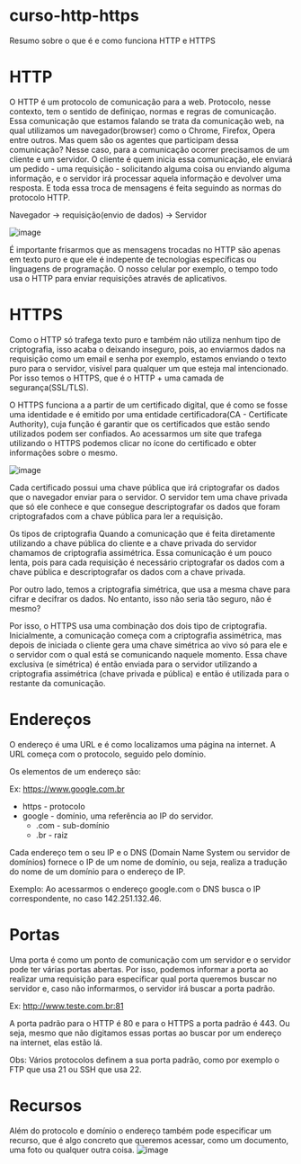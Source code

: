 # curso-http-https
Resumo sobre o que é e como funciona HTTP e HTTPS


# HTTP
O HTTP é um protocolo de comunicação para a  web. Protocolo, nesse contexto, tem o sentido de definiçao, normas e regras de comunicação. 
Essa comunicação que estamos falando se trata da comunicação web, na qual utilizamos um navegador(browser) como o Chrome, Firefox, Opera entre outros. Mas quem são os agentes que participam dessa comunicação? Nesse caso, para a comunicação ocorrer  precisamos de um cliente e um servidor. O cliente é quem inicia essa comunicação, ele enviará um pedido - uma requisição - solicitando alguma coisa ou enviando alguma informação, e o servidor irá processar aquela informação e devolver uma resposta. E toda essa troca de mensagens é feita seguindo as normas do protocolo HTTP.

Navegador -> requisição(envio de dados) -> Servidor

![image](https://user-images.githubusercontent.com/90730406/208314917-5891714e-0b92-423c-90f6-6f49d2b551d3.png)


É importante frisarmos que as mensagens trocadas no HTTP são apenas em texto puro e que ele é indepente de tecnologias específicas ou linguagens de programação. O nosso celular por exemplo, o tempo todo usa o HTTP para enviar requisições através de aplicativos.


# HTTPS
Como o HTTP só trafega texto puro e também não utiliza nenhum tipo de criptografia, isso acaba o deixando inseguro, pois, ao enviarmos dados na requisição como um email e senha por exemplo, estamos enviando o texto puro para o servidor, visível para qualquer um que esteja mal intencionado. Por isso temos o HTTPS, que é o HTTP + uma camada de segurança(SSL/TLS).


O HTTPS funciona a a partir de um certificado digital, que é como se fosse uma identidade e é emitido por uma entidade certificadora(CA - Certificate Authority), cuja função é garantir que os certificados que estão sendo utilizados podem ser confiados. Ao acessarmos um site que trafega utilizando o HTTPS podemos clicar no ícone do certificado e obter informações sobre o mesmo.

![image](https://user-images.githubusercontent.com/90730406/208315001-dd990240-4129-4b77-96e5-295da6a223ca.png)

Cada certificado possui uma chave pública que irá criptografar os dados que o navegador enviar para o servidor. O servidor tem uma chave privada que só ele conhece e que consegue descriptografar os dados que foram criptografados com a chave pública para ler a requisição.



Os tipos de criptografia
Quando a comunicação que é feita diretamente utilizando a chave pública do cliente e a chave privada do servidor chamamos de criptografia assimétrica. Essa comunicação é um pouco lenta, pois para cada requisição é necessário criptografar os dados com a chave pública e descriptografar os dados com a chave privada. 

Por outro lado, temos a criptografia simétrica, que usa a mesma chave para cifrar e decifrar os dados. No entanto, isso não seria tão seguro, não é mesmo?

Por isso, o HTTPS usa uma combinação dos dois tipo de criptografia. Inicialmente, a comunicação começa com a criptografia assimétrica, mas depois de iniciada o cliente gera uma chave simétrica ao vivo só para ele e o servidor com o qual está se comunicando naquele momento. Essa chave exclusiva (e simétrica) é então enviada para o servidor utilizando a criptografia assimétrica (chave privada e pública) e então é utilizada para o restante da comunicação.

# Endereços
O endereço é uma URL e é como localizamos uma página na internet. A URL começa com o protocolo, seguido pelo domínio.

Os elementos de um endereço são:

Ex: https://www.google.com.br

- https - protocolo
- google - domínio, uma referência ao IP do servidor.
	- .com - sub-domínio
	- .br - raiz

Cada endereço tem o seu IP e o DNS (Domain Name System ou servidor de domínios) fornece o IP de um nome de domínio, ou seja, realiza a tradução do nome de um domínio para o endereço de IP. 

Exemplo: Ao acessarmos o endereço google.com o DNS busca o IP correspondente, no caso 142.251.132.46.


# Portas
Uma porta é como um ponto de comunicação com um servidor e o servidor pode ter várias portas abertas. Por isso, podemos informar a porta ao realizar uma requisição para especificar qual porta queremos buscar no servidor e, caso não informarmos, o servidor irá buscar a porta padrão.

Ex: http://www.teste.com.br:81

A porta padrão para o HTTP é 80 e para o HTTPS a porta padrão é 443. Ou seja, mesmo que não digitamos essas portas ao buscar por um endereço na internet, elas estão lá.

Obs: Vários protocolos definem a sua porta padrão, como por exemplo o FTP que usa 21 ou SSH que usa 22.

# Recursos
Além do protocolo e domínio o endereço também pode especificar um recurso, que é algo concreto que queremos acessar, como um documento, uma foto ou qualquer outra coisa. 
![image](https://user-images.githubusercontent.com/90730406/208314636-65b29e3e-9997-40e5-9d58-fd28a6e830ff.png)

